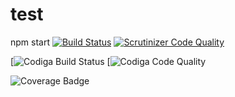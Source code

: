 # test
npm start
[![Build Status](https://scrutinizer-ci.com/g/Orkanen/test/badges/build.png?b=main)](https://scrutinizer-ci.com/g/Orkanen/test/build-status/main)
[![Scrutinizer Code Quality](https://scrutinizer-ci.com/g/Orkanen/test/badges/quality-score.png?b=main)](https://scrutinizer-ci.com/g/Orkanen/test/?branch=main)

[![Codiga Build Status](https://api.codiga.io/project/30678/score/svg)
[![Codiga Code Quality](https://api.codiga.io/project/30678/status/svg)

![Coverage Badge](https://img.shields.io/endpoint?url=https://gist.github.com/Orkanen/b5a0b56c3eea502e4b7cba96ca5c4159.js)
